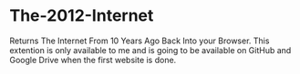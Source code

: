 # The-2012-Internet
Returns The Internet From 10 Years Ago Back Into your Browser.
This extention is only available to me and is going to be available on GitHub and Google Drive when the first website is done.
